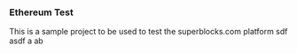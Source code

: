 ### Ethereum Test

This is a sample project to be used to test the superblocks.com platform 
sdf
asdf
a
ab
